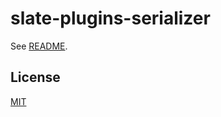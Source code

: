 # slate-plugins-serializer

See [README](https://github.com/udecode/slate-plugins).

## License

[MIT](../../../LICENSE)
